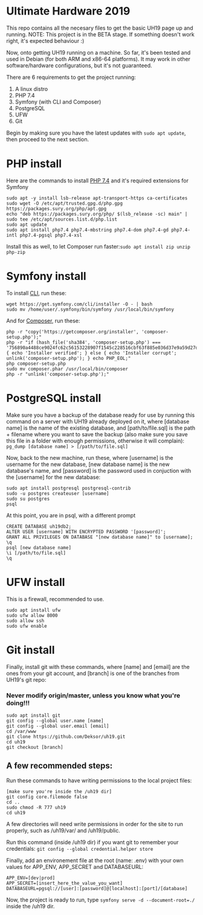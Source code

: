 # Ultimate Hardware 2019 

This repo contains all the necesary files to get the basic UH19 page up and running.
NOTE: This project is in the BETA stage. If something doesn't work right, it's expected behaviour :)

Now, onto getting UH19 running on a machine. So far, it's been tested and used in Debian (for both ARM and x86-64 platforms). It may work in other software/hardware configurations, but it's not guaranteed.

There are 6 requirements to get the project running:
1. A linux distro
2. PHP 7.4
3. Symfony (with CLI and Composer)
4. PostgreSQL
5. UFW
6. Git


Begin by making sure you have the latest updates with `sudo apt update`, then proceed to the next section.

# PHP install 

Here are the commands to install [PHP 7.4](https://computingforgeeks.com/how-to-install-latest-php-on-debian/) and it's required extensions for Symfony
```
sudo apt -y install lsb-release apt-transport-https ca-certificates 
sudo wget -O /etc/apt/trusted.gpg.d/php.gpg https://packages.sury.org/php/apt.gpg
echo "deb https://packages.sury.org/php/ $(lsb_release -sc) main" | sudo tee /etc/apt/sources.list.d/php.list
sudo apt update
sudo apt install php7.4 php7.4-mbstring php7.4-dom php7.4-gd php7.4-intl php7.4-pgsql php7.4-xsl
```
Install this as well, to let Composer run faster:`sudo apt install zip unzip php-zip`

# Symfony install
To install [CLI](https://symfony.com/download), run these:
```
wget https://get.symfony.com/cli/installer -O - | bash
sudo mv /home/user/.symfony/bin/symfony /usr/local/bin/symfony
```
And for [Composer](https://getcomposer.org/download/), run these:
```
php -r "copy('https://getcomposer.org/installer', 'composer-setup.php');"
php -r "if (hash_file('sha384', 'composer-setup.php') === '756890a4488ce9024fc62c56153228907f1545c228516cbf63f885e036d37e9a59d27d63f46af1d4d07ee0f76181c7d3') { echo 'Installer verified'; } else { echo 'Installer corrupt'; unlink('composer-setup.php'); } echo PHP_EOL;"
php composer-setup.php
sudo mv composer.phar /usr/local/bin/composer
php -r "unlink('composer-setup.php');"
```
# PostgreSQL install
Make sure you have a backup of the database ready for use by running this command on a server with UH19 already deployed on it, where [database name] is the name of the existing database, and [path/to/file.sql] is the path + filename where you want to save the backup (also make sure you save this file in a folder with enough permissions, otherwise it will complain): 
`pg_dump [database name] > [/path/to/file.sql]`

Now, back to the new machine, run these, where [username] is the username for the new database, [new database name] is the new database's name, and [password] is the password used in conjuction with the [username] for the new database:
```
sudo apt install postgresql postgresql-contrib
sudo -u postgres createuser [username]
sudo su postgres
psql
```

At this point, you are in psql, with a different prompt
```
CREATE DATABASE uh19db2;
ALTER USER [username] WITH ENCRYPTED PASSWORD '[password]';
GRANT ALL PRIVILEGES ON DATABASE "[new database name]" to [username];
\q
psql [new database name]
\i [/path/to/file.sql]
\q
```

# UFW install
This is a firewall, recommended to use.
```
sudo apt install ufw
sudo ufw allow 8000
sudo allow ssh
sudo ufw enable
```

# Git install
Finally, install git with these commands, where [name] and [email] are the ones from your git account, and [branch] is one of the branches from UH19's git repo:
### Never modify origin/master, unless you know what you're doing!!!
```
sudo apt install git
git config --global user.name [name]
git config --global user.email [email]
cd /var/www
git clone https://github.com/Deksor/uh19.git
cd uh19
git checkout [branch]
```
## A few recommended steps:


Run these commands to have writing permissions to the local project files:
```
[make sure you're inside the /uh19 dir]
git config core.filemode false
cd ..
sudo chmod -R 777 uh19
cd uh19
```
A few directories will need write permissions in order for the site to run properly, such 
as /uh19/var/ and /uh19/public.

Run this command (inside /uh19 dir) if you want git to remember your credentials:
`git config --global credential.helper store`

Finally, add an environement file at the root (name: .env) with your own values for APP_ENV, APP_SECRET and DATABASEURL:
```
APP_ENV=[dev|prod]
APP_SECRET=[insert_here_the_value_you_want]
DATABASEURL=pgsql://[user]:[password]@[localhost]:[port]/[database]
```

Now, the project is ready to run, type `symfony serve -d --document-root=./` inside the /uh19 dir.
